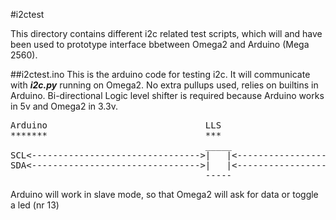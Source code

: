 #i2ctest

This directory contains different i2c related test scripts, which will and have been used to prototype interface bbetween Omega2 and Arduino (Mega 2560).

##i2ctest.ino
This is the arduino code for testing i2c. It will communicate with ***i2c.py*** running on Omega2. No extra pullups used, relies on builtins in Arduino. Bi-directional Logic level  shifter is required because Arduino works in 5v and Omega2 in 3.3v.
<pre>
Arduino                              LLS                           Omega2
*******                              ***                              ******
                                     _____
SCL<-------------------------------->|   |<------------------------->SCL
SDA<-------------------------------->|   |<------------------------->SDA
                                     -----           
</pre>
Arduino will work in slave mode, so that Omega2 will ask for data or toggle a led (nr 13)